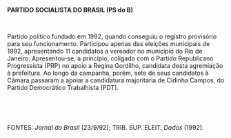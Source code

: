 **PARTIDO SOCIALISTA DO BRASIL (PS do B)**

 

Partido político fundado em 1992, quando conseguiu o registro provisório
para seu funcionamento. Participou apenas das eleições municipais de
1992, apresentando 11 candidatos a vereador no município do Rio de
Janeiro. Apresentou-se, a princípio, coligado com o Partido Republicano
Progressista (PRP) no apoio a Regina Gordilho, candidata desta
agremiação à prefeitura. Ao longo da campanha, porém, sete de seus
candidatos à Câmara passaram a apoiar a candidatura majoritária de
Cidinha Campos, do Partido Democrático Trabalhista (PDT).

 

 

FONTES: *Jornal do Brasil* (23/9/92); TRIB. SUP. ELEIT. *Dados* (1992).

 
